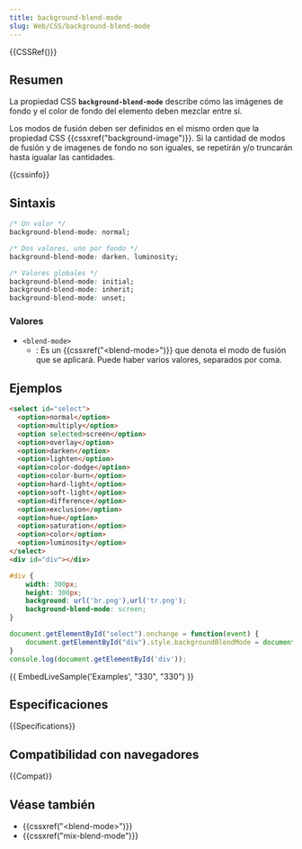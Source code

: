 ```yaml
---
title: background-blend-mode
slug: Web/CSS/background-blend-mode
---
```


{{CSSRef()}}

## Resumen

La propiedad CSS **`background-blend-mode`** describe cómo las imágenes de fondo y el color de fondo del elemento deben mezclar entre sí.

Los modos de fusión deben ser definidos en el mismo orden que la propiedad CSS {{cssxref("background-image")}}. Si la cantidad de modos de fusión y de imagenes de fondo no son iguales, se repetirán y/o truncarán hasta igualar las cantidades.

{{cssinfo}}

## Sintaxis

```css
/* Un valor */
background-blend-mode: normal;

/* Dos valores, uno por fondo */
background-blend-mode: darken, luminosity;

/* Valores globales */
background-blend-mode: initial;
background-blend-mode: inherit;
background-blend-mode: unset;
```

### Valores

- `<blend-mode>`
  - : Es un {{cssxref("&lt;blend-mode&gt;")}} que denota el modo de fusión que se aplicará. Puede haber varios valores, separados por coma.

## Ejemplos

```html
<select id="select">
  <option>normal</option>
  <option>multiply</option>
  <option selected>screen</option>
  <option>overlay</option>
  <option>darken</option>
  <option>lighten</option>
  <option>color-dodge</option>
  <option>color-burn</option>
  <option>hard-light</option>
  <option>soft-light</option>
  <option>difference</option>
  <option>exclusion</option>
  <option>hue</option>
  <option>saturation</option>
  <option>color</option>
  <option>luminosity</option>
</select>
<div id="div"></div>
```

```css
#div {
    width: 300px;
    height: 300px;
    background: url('br.png'),url('tr.png');
    background-blend-mode: screen;
}
```

```js
document.getElementById("select").onchange = function(event) {
    document.getElementById("div").style.backgroundBlendMode = document.getElementById("select").selectedOptions[0].innerHTML;
}
console.log(document.getElementById('div'));
```

{{ EmbedLiveSample('Examples', "330", "330") }}

## Especificaciones

{{Specifications}}

## Compatibilidad con navegadores

{{Compat}}

## Véase también

- {{cssxref("&lt;blend-mode&gt;")}}
- {{cssxref("mix-blend-mode")}}
